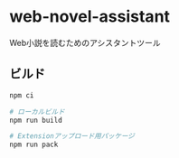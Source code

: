 # web-novel-assistant

Web小説を読むためのアシスタントツール

## ビルド

```sh
npm ci

# ローカルビルド
npm run build

# Extensionアップロード用パッケージ
npm run pack
```
